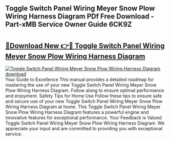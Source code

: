 ## Toggle Switch Panel Wiring Meyer Snow Plow Wiring Harness Diagram PDf Free Download - Part-xMB Service Owner Guide 6CK9Z

# <h2><a href="http://dfnyzl.blite.top/?on=Toggle+Switch+Panel+Wiring+Meyer+Snow+Plow+Wiring+Harness+Diagram">🔗Download New 👉🔴 Toggle Switch Panel Wiring Meyer Snow Plow Wiring Harness Diagram</a></h2>

[![Toggle Switch Panel Wiring Meyer Snow Plow Wiring Harness Diagram download](https://i.imgur.com/lujVjoI.png)](http://dfnyzl.blite.top/?on=Toggle+Switch+Panel+Wiring+Meyer+Snow+Plow+Wiring+Harness+Diagram)
Your Guide to Excellence This manual provides a detailed roadmap for mastering the use of your new Toggle Switch Panel Wiring Meyer Snow Plow Wiring Harness Diagram. Follow along to ensure optimal performance and enjoyment. Safety Tips for Home Use Follow these tips to ensure safe and secure use of your new Toggle Switch Panel Wiring Meyer Snow Plow Wiring Harness Diagram at home. This Toggle Switch Panel Wiring Meyer Snow Plow Wiring Harness Diagram features a powerful engine and innovative features for exceptional performance. Your Feedback is Valued Toggle Switch Panel Wiring Meyer Snow Plow Wiring Harness Diagram. We appreciate your input and are committed to providing you with exceptional service.
